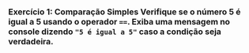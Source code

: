 ### Exercício 1: Comparação Simples  Verifique se o número 5 é igual a 5 usando o operador `==`. Exiba uma mensagem no console dizendo `"5 é igual a 5"` caso a condição seja verdadeira.

 